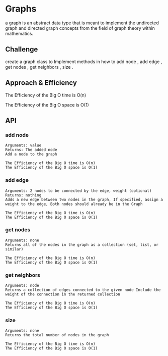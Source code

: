 # Graphs

a graph is an abstract data type that is meant to implement the undirected graph and directed graph concepts from the field of graph theory within mathematics.

## Challenge

create a graph class to Implement methods in how to add node , add edge , get nodes , get neighbors , size .

## Approach & Efficiency

The Efficiency of the Big O time is O(n)

The Efficiency of the Big O space is O(1)

## API

### add node

    Arguments: value
    Returns: The added node
    Add a node to the graph

    The Efficiency of the Big O time is O(n)
    The Efficiency of the Big O space is O(1)

### add edge

    Arguments: 2 nodes to be connected by the edge, weight (optional)
    Returns: nothing
    Adds a new edge between two nodes in the graph, If specified, assign a weight to the edge, Both nodes should already be in the Graph

    The Efficiency of the Big O time is O(n)
    The Efficiency of the Big O space is O(1)

### get nodes

    Arguments: none
    Returns all of the nodes in the graph as a collection (set, list, or similar)

    The Efficiency of the Big O time is O(n)
    The Efficiency of the Big O space is O(1)

### get neighbors

    Arguments: node
    Returns a collection of edges connected to the given node Include the weight of the connection in the returned collection

    The Efficiency of the Big O time is O(n)
    The Efficiency of the Big O space is O(1)

### size

    Arguments: none
    Returns the total number of nodes in the graph

    The Efficiency of the Big O time is O(n)
    The Efficiency of the Big O space is O(1)
